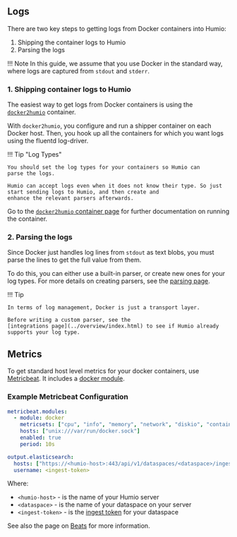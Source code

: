 
## Logs

There are two key steps to getting logs from Docker containers into Humio:

1. Shipping the container logs to Humio
2. Parsing the logs

!!! Note
    In this guide, we assume that you use Docker in the standard way, where
    logs are captured from `stdout` and `stderr`.

### 1. Shipping container logs to Humio

The easiest way to get logs from Docker containers is using the
[`docker2humio`](https://hub.docker.com/r/pmech/docker2humio/)
container.

With `docker2humio`, you configure and run a shipper container on each
Docker host. Then, you hook up all the containers for which you want
logs using the fluentd log-driver.

!!! Tip "Log Types"

    You should set the log types for your containers so Humio can
    parse the logs.

    Humio can accept logs even when it does not know their type. So just
    start sending logs to Humio, and then create and
    enhance the relevant parsers afterwards.

Go to the [`docker2humio` container page](https://hub.docker.com/r/pmech/docker2humio/)
for further documentation on running the container.


### 2. Parsing the logs

Since Docker just handles log lines from `stdout` as text blobs, you must parse
the lines to get the full value from them.

To do this, you can either use a built-in parser, or create new ones for your log
types.  For more details on creating parsers, see the [parsing
page](/parsing.md).

!!! Tip

    In terms of log management, Docker is just a transport layer.

    Before writing a custom parser, see the
    [integrations page](../overview/index.html) to see if Humio already
    supports your log type.

## Metrics

To get standard host level metrics for your docker containers, use
[Metricbeat](https://www.elastic.co/guide/en/beats/metricbeat/current/index.html).
It includes a [docker
module](https://www.elastic.co/guide/en/beats/metricbeat/current/metricbeat-module-docker.html).

<h3>Example Metricbeat Configuration</h3>

``` yaml
metricbeat.modules:
  - module: docker
    metricsets: ["cpu", "info", "memory", "network", "diskio", "container"]
    hosts: ["unix:///var/run/docker.sock"]
    enabled: true
    period: 10s

output.elasticsearch:
  hosts: ["https://<humio-host>:443/api/v1/dataspaces/<dataspace>/ingest/elasticsearch"]
  username: <ingest-token>
```

Where:

* `<humio-host>` - is the name of your Humio server
* `<dataspace>` - is the name of your dataspace on your server
* `<ingest-token>` - is the [ingest token](/ingest-tokens.md) for your dataspace

See also the page on [Beats](../log-shippers/beats.md) for more
information.
